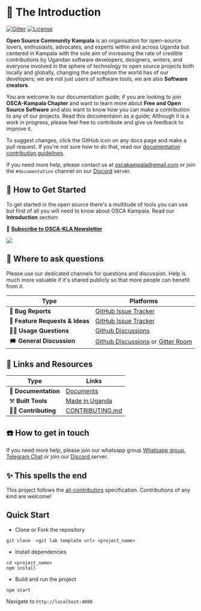 # 📜 The Introduction

[![Gitter](https://badges.gitter.im/OSCA-Kampala-Chapter/TTS.svg)](https://gitter.im/OSCA-Kampala-Chapter/community?utm_source=badge&utm_medium=badge&utm_campaign=pr-badge)
[![License](https://img.shields.io/badge/License-MIT%202.0-brightgreen.svg)](https://opensource.org/licenses/MIT-2.0)

**Open Source Community Kampala** is an organisation for open-source lovers, enthusiasts, advocates, and experts within and across Uganda but centered in Kampala with the sole aim of increasing the rate of credible contributions by Ugandan software developers, designers, writers, and everyone involved in the sphere of technology to open source projects both locally and globally, changing the perception the world has of our developers; we are not just users of software tools, we are also **Software creators**.

You are welcome to our documentation guide; if you are looking to join **OSCA-Kampala Chapter** and want to learn more about **Free and Open Source Software** and also want to know how you can make a contribution to any of our projects. Read this documentaion as a guide; Although it is a work in progress, please feel free to contribute and give us feedback to improve it.

To suggest changes, click the GitHub icon on any docs page and make a pull request. If you're not sure how to do that, read our [documentation contribution guidelines](https://github.com/OSCA-Kampala-Chapter/First-contribution-practice/blob/main/CONTRIBUTING.md).

If you need more help, please contact us at [oscakampala@gmail.com](mailto:oscakampala@gmail.com) or join the `#documentation` channel on our [Discord](https://discord.gg/pRJgjH9SwR) server.

## 🏁 How to Get Started

To get started in the open source there's a multitude of tools you can use but first of all you will need to know about OSCA Kampala. Read our **Introduction** section:

📰 [**Subscribe to OSCA-KLA Newsletter**](https://www.getrevue.co/profile/oscakampala)

<img src="https://static.scarf.sh/a.png?x-pxid=cf317fe7-2188-4721-bc01-124bb5d5dbb2" />

## 💬 Where to ask questions

Please use our dedicated channels for questions and discussion. Help is much more valuable if it's shared publicly so that more people can benefit from it.

| Type                            | Platforms                             |
| ------------------------------- | ------------------------------------- |
| 🚨 **Bug Reports**              | [GitHub Issue Tracker]                |
| 🎁 **Feature Requests & Ideas** | [GitHub Issue Tracker]                |
| 👩‍💻 **Usage Questions**          | [Github Discussions]                  |
| 🗯 **General Discussion**        | [Github Discussions] or [Gitter Room] |

[github issue tracker]: https://github.com/oscakampala/oscakampala.github.io/issues
[github discussions]: https://github.com/oscakampala/oscakampala.github.io/discussions
[gitter room]: https://gitter.im/OSCA-Kampala-Chapter?utm_source=share-link&utm_medium=link&utm_campaign=share-link

## 🔗 Links and Resources

| Type                 | Links                                                                                    |
| -------------------- | ---------------------------------------------------------------------------------------- |
| 💼 **Documentation** | [Documents](https://github.com/OSCA-Kampala-Chapter/First-contribution-practice)         |
| ⚒️ **Built Tools**   | [Made in Uganda](https://github.com/OSCA-Kampala-Chapter)              |
| 👩‍💻 **Contributing**  | [CONTRIBUTING.md](https://github.com/oscakampala/oscakampala.github.io/blob/main/CONTRIBUTING.md) |

## ☎️ How to get in touch

If you need more help, please join our whatsapp group [Whatsapp group](https://chat.whatsapp.com/D2bB0UWDgT34Fic3Hnb2fA), [Telegram Chat](https://t.me/oscakampala) or join our [Discord ](https://discord.gg/pRJgjH9SwR) server.

## ✨ This spells the end

This project follows the [all-contributors](https://github.com/all-contributors/all-contributors) specification. Contributions of any kind are welcome!

## Quick Start

- Clone or Fork the repository
```
git clone  <git lab template url> <project_name>
```
- Install dependencies
```
cd <project_name>
npm install
```
- Build and run the project
```
npm start
```
  Navigate to `http://localhost:4000`
